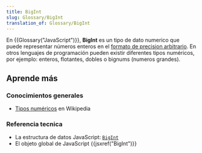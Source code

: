 ```yaml
---
title: BigInt
slug: Glossary/BigInt
translation_of: Glossary/BigInt
---
```


En {{Glossary("JavaScript")}}, **BigInt** es un tipo de dato numerico que puede representar números enteros en el [formato de precision arbitrario](https://en.wikipedia.org/wiki/Arbitrary-precision_arithmetic). En otros lenguajes de programación pueden existir diferentes tipos numéricos, por ejemplo: enteros, flotantes, dobles o bignums (numeros grandes).

## Aprende más

### Conocimientos generales

- [Tipos numéricos](https://es.wikipedia.org/wiki/Data_type#Numeric_types) en Wikipedia

### Referencia tecnica

- La estructura de datos JavaScript: [`BigInt`](/en-US/docs/Web/JavaScript/Data_structures#BigInt_type)
- El objeto global de JavaScript {{jsxref("BigInt")}}
